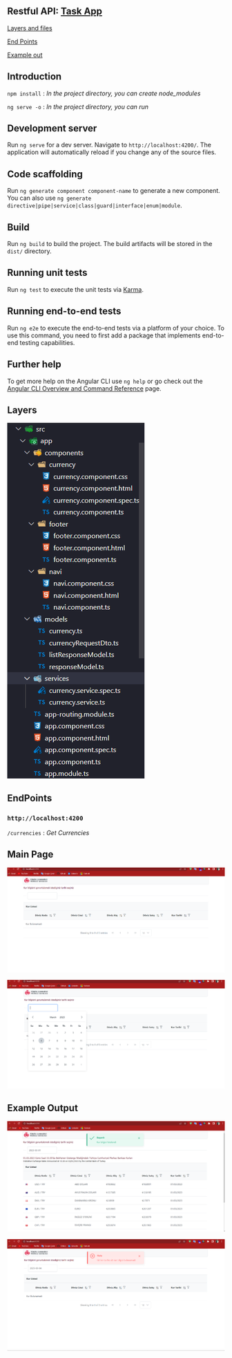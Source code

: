   
## Restful API: [Task App](https://github.com/ibrhmusta/TaskProject/tree/master/task "Task App")

[Layers and files](#layers)

[End Points](#endpoints)

[Example out](#exampleout)

## Introduction

`npm install`  :  <i> In the project directory, you can create node_modules</i>

`ng serve -o`  :  <i> In the project directory, you can run</i>



## Development server  

Run `ng serve` for a dev server. Navigate to `http://localhost:4200/`. The application will automatically reload if you change any of the source files.

## Code scaffolding

Run `ng generate component component-name` to generate a new component. You can also use `ng generate directive|pipe|service|class|guard|interface|enum|module`.

## Build 

Run `ng build` to build the project. The build artifacts will be stored in the `dist/` directory.  

## Running unit tests

Run `ng test` to execute the unit tests via [Karma](https://karma-runner.github.io).  

## Running end-to-end tests

Run `ng e2e` to execute the end-to-end tests via a platform of your choice. To use this command, you need to first add a package that implements end-to-end testing capabilities.  

## Further help

To get more help on the Angular CLI use `ng help` or go check out the [Angular CLI Overview and Command Reference](https://angular.io/cli) page.


## Layers

![layer](https://github.com/ibrhmusta/TaskProject/blob/master/taskUI/task-app/res/database.png)

## EndPoints

### `http://localhost:4200`

`/currencies` : <i>Get Currencies</i>


## Main Page
![output](https://github.com/ibrhmusta/TaskProject/blob/master/taskUI/task-app/res/mainpage.png) 

![output](https://github.com/ibrhmusta/TaskProject/blob/master/taskUI/task-app/res/mainpage2.png)

## Example Output
![output](https://github.com/ibrhmusta/TaskProject/blob/master/taskUI/task-app/res/output.png) 

![output](https://github.com/ibrhmusta/TaskProject/blob/master/taskUI/task-app/res/outpu2.png)